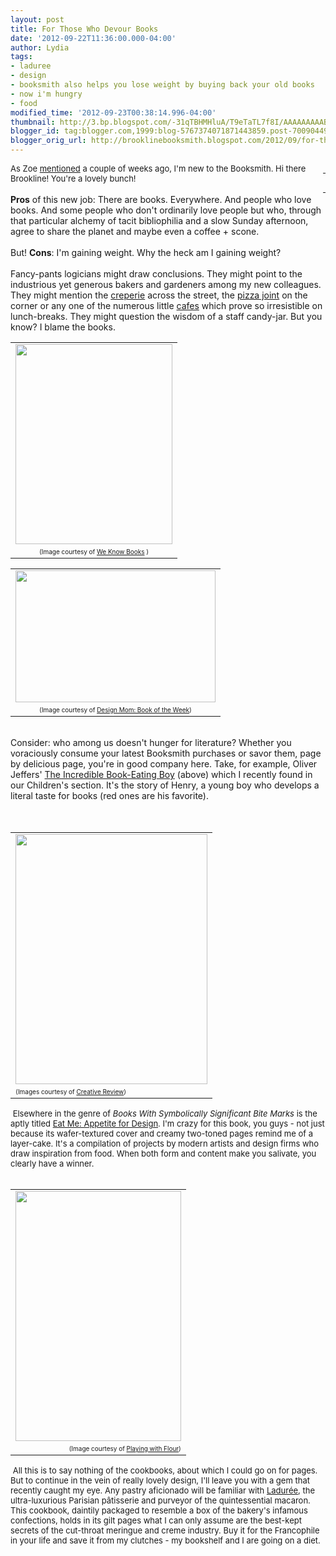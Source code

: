 ```yaml
---
layout: post
title: For Those Who Devour Books
date: '2012-09-22T11:36:00.000-04:00'
author: Lydia
tags:
- laduree
- design
- booksmith also helps you lose weight by buying back your old books
- now i'm hungry
- food
modified_time: '2012-09-23T00:38:14.996-04:00'
thumbnail: http://3.bp.blogspot.com/-31qTBHMHluA/T9eTaTL7f8I/AAAAAAAAABI/wkxlFdAieO4/s72-c/bookeater.jpg
blogger_id: tag:blogger.com,1999:blog-5767374071871443859.post-7009044941607737185
blogger_orig_url: http://brooklinebooksmith.blogspot.com/2012/09/for-those-who-devour-books.html
---
```


<div class="separator" style="clear: both; text-align: center;"><span style="font-family: inherit;"><a href="http://3.bp.blogspot.com/-31qTBHMHluA/T9eTaTL7f8I/AAAAAAAAABI/wkxlFdAieO4/s1600/bookeater.jpg" imageanchor="1" style="clear: right; float: right; margin-bottom: 1em; margin-left: 1em;">&nbsp;</a><a href="http://3.bp.blogspot.com/-31qTBHMHluA/T9eTaTL7f8I/AAAAAAAAABI/wkxlFdAieO4/s1600/bookeater.jpg" imageanchor="1" style="clear: right; float: right; margin-bottom: 1em; margin-left: 1em;">&nbsp;</a></span></div><span style="font-family: inherit;"><span style="font-size: small;">As Zoe <a href="http://brooklinebooksmith.blogspot.com/2012/09/giggles-worlds-only-geriatric-12-year.html" target="_blank">mentioned</a> a couple of weeks ago, I'm new to the Booksmith. Hi there Brookline! You're a lovely bunch!</span></span><br /><span style="font-family: inherit;"><br /><b>Pros</b> of this new job: There are books. Everywhere. And people who love books. And some people who don't ordinarily love people but who, through that particular alchemy of tacit bibliophilia and a slow Sunday afternoon, agree to share the planet and maybe even a coffee + scone.</span><br /><span style="font-family: inherit;"><br />But!  <b>Cons</b>: I'm gaining weight. Why the heck am I gaining weight?</span><br /><span style="font-family: inherit;"><br />Fancy-pants logicians might draw conclusions. They might point to the industrious yet generous bakers and gardeners among&nbsp;my new colleagues. They might mention the </span><span style="font-family: inherit;"><a href="http://pariscrepe.com/" target="_blank">creperie</a> across the street, the <a href="http://ottoportland.com/" target="_blank">pizza joint</a> on the corner or any one of the numerous little <a href="http://www.temptations-cafe.com/index.php" target="_blank">cafes</a> which prove so irresistible on lunch-breaks.  They might question the wisdom of a staff candy-jar. But you know? I blame the books.&nbsp;</span><br /><table align="center" cellpadding="0" cellspacing="0" class="tr-caption-container" style="margin-left: auto; margin-right: auto; text-align: center;"><tbody><tr><td style="text-align: center;"><span style="font-family: inherit;"><a href="http://3.bp.blogspot.com/-31qTBHMHluA/T9eTaTL7f8I/AAAAAAAAABI/wkxlFdAieO4/s1600/bookeater.jpg" imageanchor="1" style="clear: right; margin-bottom: 1em; margin-left: auto; margin-right: auto;"><img border="0" height="320" src="http://3.bp.blogspot.com/-31qTBHMHluA/T9eTaTL7f8I/AAAAAAAAABI/wkxlFdAieO4/s320/bookeater.jpg" width="251" /></a></span></td></tr><tr><td class="tr-caption" style="text-align: center;"><span style="font-family: inherit;"><span style="font-size: x-small;">(Image courtesy of <a href="http://weknowbooks.blogspot.com/2012/06/incredible-book-eating-boyand-girls.html" target="_blank">We K<span style="font-size: x-small;">now Books</span></a><span style="font-size: x-small;"> )</span></span></span></td></tr></tbody></table><table align="center" cellpadding="0" cellspacing="0" class="tr-caption-container" style="margin-left: auto; margin-right: auto; text-align: right;"><tbody><tr><td style="text-align: center;"><span style="font-family: inherit;"><a href="http://www.designmom.com/wp-content/uploads/2010/08/bookeatingboy4.jpg" imageanchor="1" style="clear: right; margin-bottom: 1em; margin-left: auto; margin-right: auto;"><img border="0" height="211" src="http://www.designmom.com/wp-content/uploads/2010/08/bookeatingboy4.jpg" width="320" /></a></span></td></tr><tr><td class="tr-caption" style="text-align: center;"><span style="font-family: inherit;"><span style="font-size: x-small;">(Image courtesy of <span style="font-size: x-small;"><a href="http://www.designmom.com/2010/08/book-of-the-week-the-incredible-book-eating-boy/" target="_blank">Design Mom: Book of the Week</a></span></span><span style="font-size: x-small;">) </span></span></td></tr></tbody></table><span style="font-family: inherit;"><br /></span><span style="font-family: inherit;">Consider: who among us doesn't hunger for literature? Whether you voraciously consume your latest Booksmith purchases or savor them, page by delicious page, you're in good company here. Take, for example, Oliver Jeffers' <u>The Incredible Book-Eating Boy</u> (above) which I recently found in our Children's section. It's the story of Henry, a young boy who develops a literal taste for books (red ones are his favorite).</span><br /><span style="font-family: inherit;"><br /></span><br /><div style="text-align: right;"><table cellpadding="0" cellspacing="0" class="tr-caption-container" style="margin-left: auto; margin-right: auto; text-align: center;"><tbody><tr><td style="text-align: center;"><span style="font-family: inherit;"><a href="http://www.underconsideration.com/quipsologies/quip_images/eatme_cover.jpg" imageanchor="1" style="clear: left; margin-bottom: 1em; margin-left: auto; margin-right: auto;"><img border="0" height="400" src="http://www.underconsideration.com/quipsologies/quip_images/eatme_cover.jpg" width="307" /></a></span></td></tr><tr><td class="tr-caption" style="text-align: center;"><div style="text-align: left;"><span style="font-family: inherit;"><span style="font-size: x-small;">(Images courtesy of <a href="http://www.creativereview.co.uk/cr-blog/2012/january/victionary-book-eat-me" target="_blank">Creative Review</a>)</span></span></div></td></tr></tbody></table></div><span style="font-family: inherit;"><span style="font-size: x-small;"><span style="font-size: small;">&nbsp;Elsewhere in the genre of <i>Books With Symbolically Significant Bite Marks</i> is the aptly titled <u>Eat Me: Appetite for Design</u>. I'm crazy for this book, you guys - not just because its wafer-textured cover and creamy two-toned pages remind me of a layer-cake. It's a compilation of projects by modern artists and design firms who draw inspiration from food. When both form and content make you salivate, you clearly have a winner.</span></span><span style="font-size: x-small;"><br /></span></span><br /><div style="text-align: left;"><table cellpadding="0" cellspacing="0" class="tr-caption-container" style="margin-left: auto; margin-right: auto; text-align: center;"><tbody><tr><td style="text-align: center;"><span style="font-family: inherit;"><a href="http://1.bp.blogspot.com/-MGrLOjYeTb0/UCcMFJUDWmI/AAAAAAAAELc/KR6HHCYGPuk/s1600/Laduree+(10).JPG" imageanchor="1" style="clear: right; margin-bottom: 1em; margin-left: auto; margin-right: auto;"><img border="0" height="400" src="http://1.bp.blogspot.com/-MGrLOjYeTb0/UCcMFJUDWmI/AAAAAAAAELc/KR6HHCYGPuk/s400/Laduree+(10).JPG" width="265" /></a></span></td></tr><tr><td class="tr-caption" style="text-align: center;"><div style="text-align: right;"><span style="font-family: inherit;"><span style="font-size: x-small;">(Image courtesy of <a href="http://playingwithflour.blogspot.com/2012/08/langues-de-chat-cats-tongue-cookies.html" target="_blank">Playing with Flour</a>)</span></span></div></td></tr></tbody></table><span style="font-family: inherit;"><span style="font-size: x-small;"><span style="font-size: small;">&nbsp;All this is to say nothing of the cookbooks, about which I could go on for pages. But to continue in the vein of really lovely design, I'll leave you with a gem that recently caught my eye. Any pastry aficionado will be familiar with <span class="st"><a href="https://www.google.com/search?q=laduree&amp;oe=utf-8&amp;aq=t&amp;rls=org.mozilla:en-US:official&amp;client=firefox-a&amp;um=1&amp;ie=UTF-8&amp;hl=en&amp;tbm=isch&amp;source=og&amp;sa=N&amp;tab=wi&amp;authuser=0&amp;ei=nfhbUIv8LIHN0AGD-oGYDw&amp;biw=1280&amp;bih=612&amp;sei=aPlbUKyJA4Xu0gHdkoB4" target="_blank">Ladurée</a>, the ultra-luxurious Parisian </span></span></span><span style="font-size: x-small;"><span style="font-size: small;"><span class="st">pâtisserie and purveyor of the quintessential macaron. This cookbook, daintily packaged to resemble a box of the bakery's infamous confections, holds in its gilt pages what I can only assume are the best-kept secrets of the cut-throat meringue and creme industry. Buy it for the Francophile in your life and save it from my clutches - my bookshelf and I are going on a diet.</span></span></span></span></div>